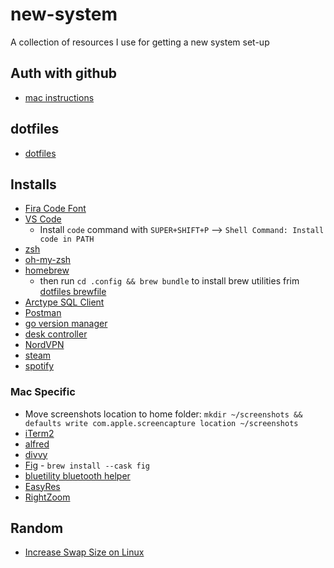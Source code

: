 # new-system
A collection of resources I use for getting a new system set-up

## Auth with github

* [mac instructions](https://gist.github.com/jonjack/bf295d4170edeb00e96fb158f9b1ba3c)

## dotfiles

* [dotfiles](https://github.com/mitch-keenan/dotfiles)

## Installs

* [Fira Code Font](https://github.com/tonsky/FiraCode)
* [VS Code](https://code.visualstudio.com/)
   * Install `code` command with `SUPER+SHIFT+P` --> `Shell Command: Install code in PATH`
* [zsh](https://github.com/ohmyzsh/ohmyzsh/wiki/Installing-ZSH#install-and-set-up-zsh-as-default)
* [oh-my-zsh](https://github.com/ohmyzsh/ohmyzsh#basic-installation)
* [homebrew](https://brew.sh/)
    * then run `cd .config && brew bundle` to install brew utilities frim [dotfiles brewfile](https://github.com/mitch-keenan/dotfiles/tree/master/.config/Brewfile)
* [Arctype SQL Client](https://arctype.com/)
* [Postman](https://www.postman.com/downloads/)
* [go version manager](https://github.com/moovweb/gvm)
* [desk controller](https://github.com/rhyst/idasen-controller)
* [NordVPN](https://my.nordaccount.com/downloads/nordvpn/)
* [steam](https://store.steampowered.com/about/)
* [spotify](https://www.spotify.com/download)

### Mac Specific


* Move screenshots location to home folder: `mkdir ~/screenshots && defaults write com.apple.screencapture location ~/screenshots`
* [iTerm2](https://iterm2.com/)
* [alfred](https://www.alfredapp.com/)
* [divvy](https://mizage.com/divvy/)
* [Fig](https://fig.io/) - `brew install --cask fig`
* [bluetility bluetooth helper](https://github.com/jnross/Bluetility)
* [EasyRes](https://apps.apple.com/us/app/easyres/id688211836?mt=12)
* [RightZoom](https://www.blazingtools.com/right_zoom_mac.html)

## Random

* [Increase Swap Size on Linux](https://www.linuxtechi.com/extend-swap-space-using-swap-file-in-linux/)
